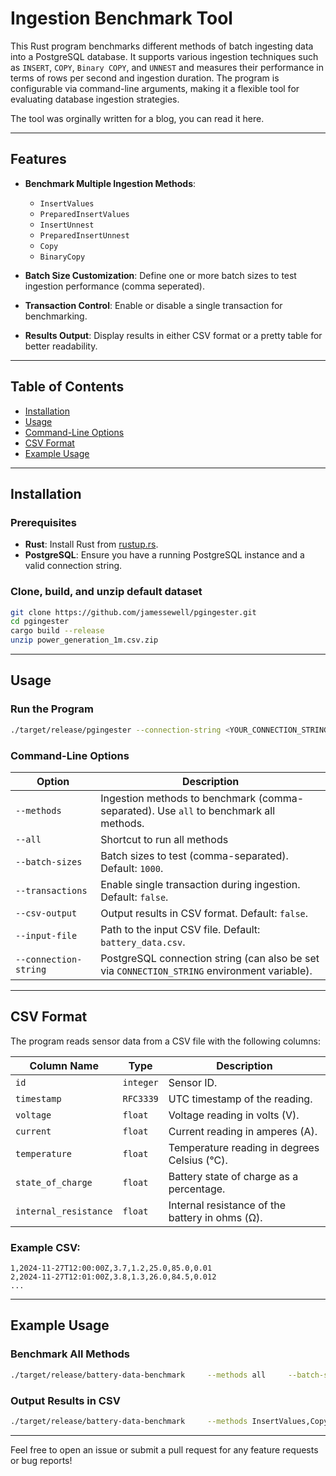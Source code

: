 # Ingestion Benchmark Tool

This Rust program benchmarks different methods of batch ingesting data into a PostgreSQL database. It supports various ingestion techniques such as `INSERT`, `COPY`, `Binary COPY`, and `UNNEST` and measures their performance in terms of rows per second and ingestion duration. The program is configurable via command-line arguments, making it a flexible tool for evaluating database ingestion strategies.

The tool was orginally written for a blog, you can read it here.

---

## Features

- **Benchmark Multiple Ingestion Methods**: 
  - `InsertValues`
  - `PreparedInsertValues`
  - `InsertUnnest`
  - `PreparedInsertUnnest`
  - `Copy`
  - `BinaryCopy`

- **Batch Size Customization**: Define one or more batch sizes to test ingestion performance (comma seperated).

- **Transaction Control**: Enable or disable a single transaction for benchmarking.

- **Results Output**: Display results in either CSV format or a pretty table for better readability.

---

## Table of Contents

- [Installation](#installation)
- [Usage](#usage)
- [Command-Line Options](#command-line-options)
- [CSV Format](#csv-format)
- [Example Usage](#example-usage)

---

## Installation

### Prerequisites
- **Rust**: Install Rust from [rustup.rs](https://rustup.rs/).
- **PostgreSQL**: Ensure you have a running PostgreSQL instance and a valid connection string.

### Clone, build, and unzip default dataset
```bash
git clone https://github.com/jamessewell/pgingester.git
cd pgingester
cargo build --release
unzip power_generation_1m.csv.zip
```

---

## Usage

### Run the Program
```bash
./target/release/pgingester --connection-string <YOUR_CONNECTION_STRING> [OPTIONS]
```

### Command-Line Options

| Option                  | Description                                                                                               |
|-------------------------|-----------------------------------------------------------------------------------------------------------|
| `--methods`             | Ingestion methods to benchmark (comma-separated). Use `all` to benchmark all methods.                    |
| `--all    `             | Shortcut to run all methods                                                                              |
| `--batch-sizes`         | Batch sizes to test (comma-separated). Default: `1000`.                                                  |
| `--transactions`        | Enable single transaction during ingestion. Default: `false`.                                            |
| `--csv-output`          | Output results in CSV format. Default: `false`.                                                          |
| `--input-file`          | Path to the input CSV file. Default: `battery_data.csv`.                                                 |
| `--connection-string`   | PostgreSQL connection string (can also be set via `CONNECTION_STRING` environment variable).              |

---

## CSV Format

The program reads sensor data from a CSV file with the following columns:

| Column Name          | Type      | Description                                             |
|----------------------|-----------|---------------------------------------------------------|
| `id`                | `integer` | Sensor ID.                                              |
| `timestamp`         | `RFC3339` | UTC timestamp of the reading.                          |
| `voltage`           | `float`   | Voltage reading in volts (V).                          |
| `current`           | `float`   | Current reading in amperes (A).                        |
| `temperature`       | `float`   | Temperature reading in degrees Celsius (°C).           |
| `state_of_charge`   | `float`   | Battery state of charge as a percentage.               |
| `internal_resistance` | `float` | Internal resistance of the battery in ohms (Ω).        |

### Example CSV:
```csv
1,2024-11-27T12:00:00Z,3.7,1.2,25.0,85.0,0.01
2,2024-11-27T12:01:00Z,3.8,1.3,26.0,84.5,0.012
...
```

---

## Example Usage

### Benchmark All Methods
```bash
./target/release/battery-data-benchmark     --methods all     --batch-sizes 500,1000,2000     --transactions true     --connection-string "postgresql://user:password@localhost:5432/mydb"
```

### Output Results in CSV
```bash
./target/release/battery-data-benchmark     --methods InsertValues,Copy     --batch-sizes 1000     --csv-output true     --connection-string "postgresql://user:password@localhost:5432/mydb"
```

---
Feel free to open an issue or submit a pull request for any feature requests or bug reports!
